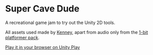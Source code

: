 # Super Cave Dude

A recreational game jam to try out the Unity 2D tools.

All assets used made by [Kenney](kenney.nl), apart from audio only from the [1-bit platformer pack](https://www.kenney.nl/assets/bit-platformer-pack).

[Play it in your browser on Unity Play](https://play.unity.com/mg/other/webgl-builds-192842)